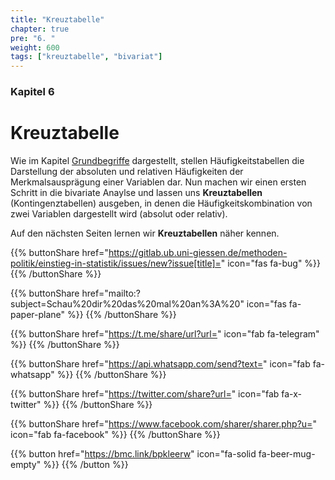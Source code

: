 ```yaml
---
title: "Kreuztabelle"
chapter: true
pre: "6. "
weight: 600
tags: ["kreuztabelle", "bivariat"]
---
```


### Kapitel 6

# Kreuztabelle

Wie im Kapitel [Grundbegriffe](../chapter1/page-1-d/index.html) dargestellt, stellen Häufigkeitstabellen die Darstellung der absoluten und relativen Häufigkeiten der Merkmalsausprägung einer Variablen dar. Nun machen wir einen ersten Schritt in die bivariate Anaylse und lassen uns **Kreuztabellen** (Kontingenztabellen) ausgeben, in denen die Häufigkeitskombination von zwei Variablen dargestellt wird (absolut oder relativ). 

Auf den nächsten Seiten lernen wir **Kreuztabellen** näher kennen. 

{{% buttonShare href="https://gitlab.ub.uni-giessen.de/methoden-politik/einstieg-in-statistik/issues/new?issue[title]=" icon="fas fa-bug" %}} {{% /buttonShare %}} 

{{% buttonShare href="mailto:?subject=Schau%20dir%20das%20mal%20an%3A%20" icon="fas fa-paper-plane" %}} {{% /buttonShare %}}

{{% buttonShare href="https://t.me/share/url?url=" icon="fab fa-telegram" %}} {{% /buttonShare %}}

{{% buttonShare href="https://api.whatsapp.com/send?text=" icon="fab fa-whatsapp" %}} {{% /buttonShare %}}

{{% buttonShare href="https://twitter.com/share?url=" icon="fab fa-x-twitter" %}} {{% /buttonShare %}}

{{% buttonShare href="https://www.facebook.com/sharer/sharer.php?u=" icon="fab fa-facebook" %}} {{% /buttonShare %}}

{{% button href="https://bmc.link/bpkleerw" icon="fa-solid fa-beer-mug-empty" %}} {{% /button %}}
